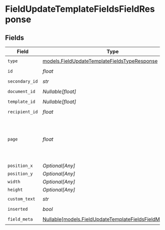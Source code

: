 # FieldUpdateTemplateFieldsFieldResponse


## Fields

| Field                                                                                                            | Type                                                                                                             | Required                                                                                                         | Description                                                                                                      |
| ---------------------------------------------------------------------------------------------------------------- | ---------------------------------------------------------------------------------------------------------------- | ---------------------------------------------------------------------------------------------------------------- | ---------------------------------------------------------------------------------------------------------------- |
| `type`                                                                                                           | [models.FieldUpdateTemplateFieldsTypeResponse](../models/fieldupdatetemplatefieldstyperesponse.md)               | :heavy_check_mark:                                                                                               | N/A                                                                                                              |
| `id`                                                                                                             | *float*                                                                                                          | :heavy_check_mark:                                                                                               | N/A                                                                                                              |
| `secondary_id`                                                                                                   | *str*                                                                                                            | :heavy_check_mark:                                                                                               | N/A                                                                                                              |
| `document_id`                                                                                                    | *Nullable[float]*                                                                                                | :heavy_check_mark:                                                                                               | N/A                                                                                                              |
| `template_id`                                                                                                    | *Nullable[float]*                                                                                                | :heavy_check_mark:                                                                                               | N/A                                                                                                              |
| `recipient_id`                                                                                                   | *float*                                                                                                          | :heavy_check_mark:                                                                                               | N/A                                                                                                              |
| `page`                                                                                                           | *float*                                                                                                          | :heavy_check_mark:                                                                                               | The page number of the field on the document. Starts from 1.                                                     |
| `position_x`                                                                                                     | *Optional[Any]*                                                                                                  | :heavy_minus_sign:                                                                                               | N/A                                                                                                              |
| `position_y`                                                                                                     | *Optional[Any]*                                                                                                  | :heavy_minus_sign:                                                                                               | N/A                                                                                                              |
| `width`                                                                                                          | *Optional[Any]*                                                                                                  | :heavy_minus_sign:                                                                                               | N/A                                                                                                              |
| `height`                                                                                                         | *Optional[Any]*                                                                                                  | :heavy_minus_sign:                                                                                               | N/A                                                                                                              |
| `custom_text`                                                                                                    | *str*                                                                                                            | :heavy_check_mark:                                                                                               | N/A                                                                                                              |
| `inserted`                                                                                                       | *bool*                                                                                                           | :heavy_check_mark:                                                                                               | N/A                                                                                                              |
| `field_meta`                                                                                                     | [Nullable[models.FieldUpdateTemplateFieldsFieldMetaUnion]](../models/fieldupdatetemplatefieldsfieldmetaunion.md) | :heavy_check_mark:                                                                                               | N/A                                                                                                              |